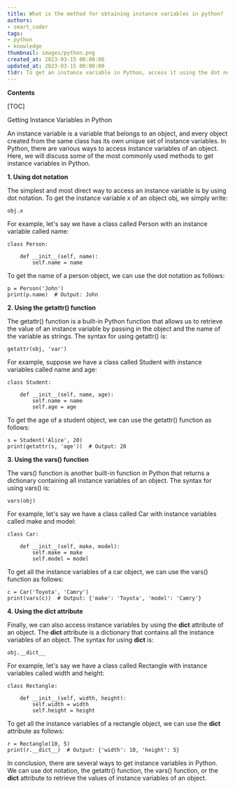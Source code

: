 ```yaml
---
title: What is the method for obtaining instance variables in python?
authors:
- smart_coder
tags:
- python
- knowledge
thumbnail: images/python.png
created_at: 2023-03-15 00:00:00
updated_at: 2023-03-15 00:00:00
tldr: To get an instance variable in Python, access it using the dot notation after the object name.
---
```


**Contents**

[TOC]

Getting Instance Variables in Python

An instance variable is a variable that belongs to an object, and every object created from the same class has its own unique set of instance variables. In Python, there are various ways to access instance variables of an object. Here, we will discuss some of the most commonly used methods to get instance variables in Python.

**1. Using dot notation**

The simplest and most direct way to access an instance variable is by using dot notation. To get the instance variable x of an object obj, we simply write:

`obj.x`

For example, let's say we have a class called Person with an instance variable called name:

```
class Person:
    
    def __init__(self, name):
        self.name = name
```

To get the name of a person object, we can use the dot notation as follows:

```
p = Person('John')
print(p.name)  # Output: John
```

**2. Using the getattr() function**

The getattr() function is a built-in Python function that allows us to retrieve the value of an instance variable by passing in the object and the name of the variable as strings. The syntax for using getattr() is:

`getattr(obj, 'var')`

For example, suppose we have a class called Student with instance variables called name and age:

```
class Student:
    
    def __init__(self, name, age):
        self.name = name
        self.age = age
```

To get the age of a student object, we can use the getattr() function as follows:

```
s = Student('Alice', 20)
print(getattr(s, 'age'))  # Output: 20
```

**3. Using the vars() function**

The vars() function is another built-in function in Python that returns a dictionary containing all instance variables of an object. The syntax for using vars() is:

`vars(obj)`

For example, let's say we have a class called Car with instance variables called make and model:

```
class Car:
    
    def __init__(self, make, model):
        self.make = make
        self.model = model
```

To get all the instance variables of a car object, we can use the vars() function as follows:

```
c = Car('Toyota', 'Camry')
print(vars(c))  # Output: {'make': 'Toyota', 'model': 'Camry'}
```

**4. Using the __dict__ attribute**

Finally, we can also access instance variables by using the __dict__ attribute of an object. The __dict__ attribute is a dictionary that contains all the instance variables of an object. The syntax for using __dict__ is:

`obj.__dict__`

For example, let's say we have a class called Rectangle with instance variables called width and height:

```
class Rectangle:
    
    def __init__(self, width, height):
        self.width = width
        self.height = height
```

To get all the instance variables of a rectangle object, we can use the __dict__ attribute as follows:

```
r = Rectangle(10, 5)
print(r.__dict__)  # Output: {'width': 10, 'height': 5}
```

In conclusion, there are several ways to get instance variables in Python. We can use dot notation, the getattr() function, the vars() function, or the __dict__ attribute to retrieve the values of instance variables of an object.
